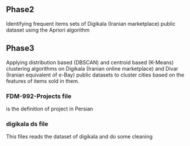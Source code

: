 ## Phase2
Identifying frequent items sets of Digikala (Iranian marketplace) public dataset using the Apriori algorithm

## Phase3 

Applying distribution based (DBSCAN) and centroid based (K-Means) clustering algorithms on Digikala (Iranian online marketplace) and Divar (Iranian equivalent of e-Bay) public datasets to cluster cities based on the features of items sold in them.

### FDM-992-Projects file
is the definition of project in Persian

### digikala ds file
This files reads the dataset of digikala and do some cleaning
